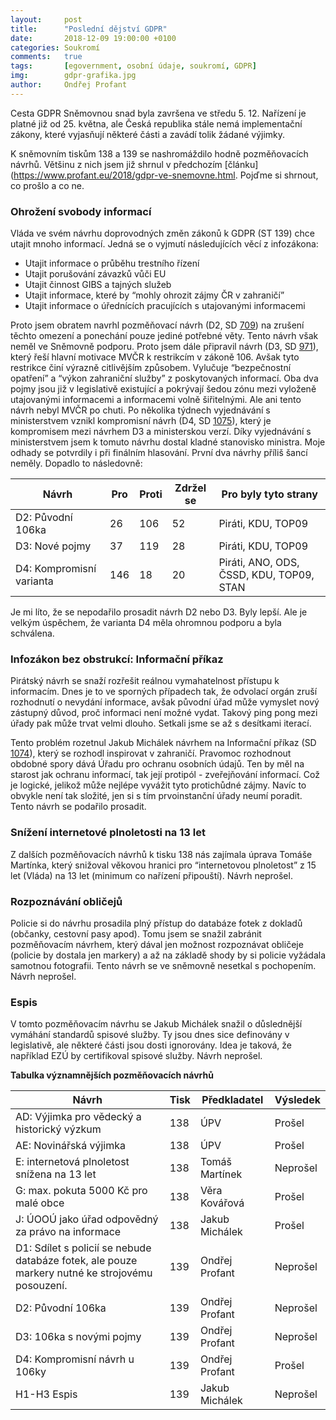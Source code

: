 ```yaml
---
layout:     post
title:      "Poslední dějství GDPR"
date:       2018-12-09 19:00:00 +0100
categories: Soukromí
comments:   true
tags:       [egovernment, osobní údaje, soukromí, GDPR]
img:        gdpr-grafika.jpg
author:     Ondřej Profant
---
```


Cesta GDPR Sněmovnou snad byla završena ve středu 5. 12. Nařízení je platné již od 25. května, ale Česká republika stále nemá implementační zákony, které vyjasňují některé části a zavádí tolik žádané výjimky.

<!--more-->

K sněmovním tiskům 138 a 139 se nashromáždilo hodně pozměňovacích návrhů. Většinu z nich jsem již shrnul v předchozím [článku](https://www.profant.eu/2018/gdpr-ve-snemovne.html. Pojďme si shrnout, co prošlo a co ne.

### Ohrožení svobody informací

Vláda ve svém návrhu doprovodných změn zákonů k GDPR (ST 139) chce utajit mnoho informací. Jedná se o vyjmutí následujících věcí z infozákona:

- Utajit informace o průběhu trestního řízení
- Utajit porušování závazků vůči EU
- Utajit činnost GIBS a tajných služeb
- Utajit informace, které by “mohly ohrozit zájmy ČR v zahraničí”
- Utajit informace o úřednících pracujících s utajovanými informacemi

Proto jsem obratem navrhl pozměňovací návrh (D2, SD [709](www.psp.cz/sqw/text/orig2.sqw?idd=135177)) na zrušení těchto omezení a ponechání pouze jediné potřebné věty. Tento návrh však neměl ve Sněmovně podporu. Proto jsem dále připravil návrh (D3, SD [971](www.psp.cz/sqw/text/orig2.sqw?idd=135813)), který řeší hlavní motivace MVČR k restrikcím v zákoně 106. Avšak tyto restrikce činí výrazně citlivějším způsobem. Vylučuje “bezpečnostní opatření” a “výkon zahraniční služby” z poskytovaných informací. Oba dva pojmy jsou již v legislativě existující a pokrývají šedou zónu mezi vyloženě utajovanými informacemi a informacemi volně šiřitelnými. Ale ani tento návrh nebyl MVČR po chuti. Po několika týdnech vyjednávání s ministerstvem vznikl kompromisní návrh (D4, SD [1075](www.psp.cz/sqw/text/orig2.sqw?idd=136154)), který je kompromisem mezi návrhem D3 a ministerskou verzí. Díky vyjednávání s ministerstvem jsem k tomuto návrhu dostal kladné stanovisko ministra. Moje odhady se potvrdily i při finálním hlasování. První dva návrhy příliš šancí neměly. Dopadlo to následovně:


|Návrh |Pro |Proti | Zdržel se | Pro byly tyto strany |
|---|---|---|---|---|
|D2: Původní 106ka |26 |106 |52 |Piráti, KDU, TOP09 |
|D3: Nové pojmy |37 |119 |28 |Piráti, KDU, TOP09 |
|D4: Kompromisní varianta |146 |18 |20 |Piráti, ANO, ODS, ČSSD, KDU, TOP09, STAN |

Je mi líto, že se nepodařilo prosadit návrh D2 nebo D3. Byly lepší. Ale je velkým úspěchem, že varianta D4 měla ohromnou podporu a byla schválena.

### Infozákon bez obstrukcí: Informační příkaz

Pirátský návrh se snaží rozřešit reálnou vymahatelnost přístupu k informacím. Dnes je to ve sporných případech tak, že odvolací orgán zruší rozhodnutí o nevydání informace, avšak původní úřad může vymyslet nový zástupný důvod, proč informaci není možné vydat. Takový ping pong mezi úřady pak může trvat velmi dlouho. Setkali jsme se až s desítkami iterací.

Tento problém rozetnul Jakub Michálek návrhem na Informační příkaz (SD [1074](www.psp.cz/sqw/text/orig2.sqw?idd=136143)), který se rozhodl inspirovat v zahraničí. Pravomoc rozhodnout obdobné spory dává Úřadu pro ochranu osobních údajů. Ten by měl na starost jak ochranu informací, tak její protipól - zveřejňování informací. Což je logické, jelikož může nejlépe vyvážit tyto protichůdné zájmy. Navíc to obvykle není tak složité, jen si s tím prvoinstanční úřady neumí poradit. Tento návrh se podařilo prosadit.

### Snížení internetové plnoletosti na 13 let

Z dalších pozměňovacích návrhů k tisku 138 nás zajímala úprava Tomáše Martínka, který snižoval věkovou hranici pro “internetovou plnoletost” z 15 let (Vláda) na 13 let (minimum co nařízení připouští). Návrh neprošel.

### Rozpoznávání obličejů

Policie si do návrhu prosadila plný přístup do databáze fotek z dokladů (občanky, cestovní pasy apod). Tomu jsem se snažil zabránit pozměňovacím návrhem, který dával jen možnost rozpoznávat obličeje (policie by dostala jen markery) a až na základě shody by si policie vyžádala samotnou fotografii. Tento návrh se ve sněmovně nesetkal s pochopením. Návrh neprošel.

### Espis

V tomto pozměňovacím návrhu se Jakub Michálek snažil o důslednější vymáhání standardů spisové služby. Ty jsou dnes sice definovány v legislativě, ale některé části jsou dosti ignorovány. Idea je taková, že například EZÚ by certifikoval spisové služby. Návrh neprošel.

**Tabulka významnějších pozměňovacích návrhů**

|Návrh |Tisk |Předkladatel |Výsledek |
|---|---|---|---|
|AD: Výjimka pro vědecký a historický výzkum |138 |ÚPV |Prošel |
|AE: Novinářská výjimka |138 |ÚPV |Prošel |
|E: internetová plnoletost snížena na 13 let |138 |Tomáš Martínek |Neprošel|
|G: max. pokuta 5000 Kč pro malé obce |138 |Věra Kovářová |Prošel |
|J: ÚOOÚ jako úřad odpovědný za právo na informace |138 |Jakub Michálek |Prošel |
|D1: Sdílet s policií se nebude databáze fotek, ale pouze markery nutné ke strojovému posouzení. |139 |Ondřej Profant |Neprošel |
|D2: Původní 106ka |139 |Ondřej Profant |Neprošel |
|D3: 106ka s novými pojmy |139 |Ondřej Profant | Neprošel |
|D4: Kompromisní návrh u 106ky |139 |Ondřej Profant |Prošel |
|H1-H3 Espis |139 |Jakub Michálek |Neprošel |
